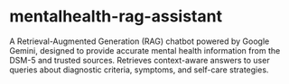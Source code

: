 # mentalhealth-rag-assistant
A Retrieval-Augmented Generation (RAG) chatbot powered by Google Gemini, designed to provide accurate mental health information from the DSM-5 and trusted sources. Retrieves context-aware answers to user queries about diagnostic criteria, symptoms, and self-care strategies.
